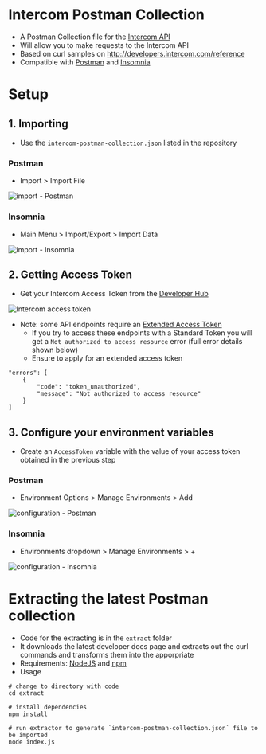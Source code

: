 # Intercom Postman Collection

- A Postman Collection file for the [Intercom API](http://developers.intercom.com/reference)
- Will allow you to make requests to the Intercom API
- Based on curl samples on http://developers.intercom.com/reference
- Compatible with [Postman](https://www.getpostman.com/) and [Insomnia](https://insomnia.rest/)


# Setup 
## 1. Importing
- Use the `intercom-postman-collection.json` listed in the repository

### Postman
- Import > Import File

![import - Postman](/docs/Import-Postman.png)

### Insomnia
- Main Menu > Import/Export > Import Data

![import - Insomnia](/docs/Import-Insomnia.png)

## 2. Getting Access Token

- Get your Intercom Access Token from the [Developer Hub](https://app.intercom.io/developers/)

![Intercom access token](/docs/AccessToken-Apply.png)

- Note: some API endpoints require an [Extended Access Token](https://developers.intercom.com/docs/personal-access-tokens#section-extended-scopes)
   - If you try to access these endpoints with a Standard Token you will get a `Not authorized to access resource` error (full error details shown below)
   - Ensure to apply for an extended access token

```
"errors": [
	{
		"code": "token_unauthorized",
		"message": "Not authorized to access resource"
	}
]
```

## 3. Configure your environment variables
- Create an `AccessToken` variable with the value of your access token obtained in the previous step

### Postman
- Environment Options > Manage Environments > Add

![configuration - Postman](/docs/Configuration-Postman.png)

### Insomnia
- Environments dropdown > Manage Environments > + 

![configuration - Insomnia](/docs/Configuration-Insomnia.png)


# Extracting the latest Postman collection
- Code for the extracting is in the `extract` folder
- It downloads the latest developer docs page and extracts out the curl commands and transforms them into the apporpriate
- Requirements: [NodeJS](https://nodejs.org/) and [npm](https://www.npmjs.com/)
- Usage
```
# change to directory with code
cd extract

# install dependencies
npm install

# run extractor to generate `intercom-postman-collection.json` file to be imported
node index.js
```
